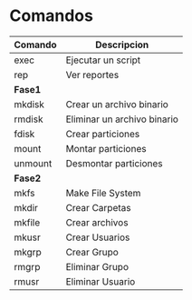 # Comandos
| Comando | Descripcion |
| ------ | ------ |
| exec | Ejecutar un script |
| rep | Ver reportes |
| **Fase1** |
| mkdisk | Crear un archivo binario |
| rmdisk | Eliminar un archivo binario |
| fdisk  | Crear particiones |
| mount | Montar particiones |
| unmount | Desmontar particiones |
|  **Fase2** |
| mkfs | Make File System |
| mkdir | Crear Carpetas |
| mkfile | Crear archivos |
| mkusr | Crear Usuarios |
| mkgrp | Crear Grupo |
| rmgrp | Eliminar Grupo |
| rmusr | Eliminar Usuario |
